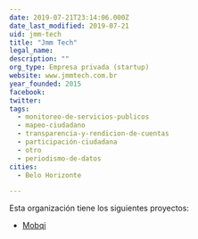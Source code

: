 ```yaml
---
date: 2019-07-21T23:14:06.000Z
date_last_modified: 2019-07-21
uid: jmm-tech
title: "Jmm Tech"
legal_name: 
description: ""
org_type: Empresa privada (startup)
website: www.jmmtech.com.br
year_founded: 2015
facebook: 
twitter: 
tags:
  - monitoreo-de-servicios-publicos
  - mapeo-ciudadano
  - transparencia-y-rendicion-de-cuentas
  - participación-ciudadana
  - otro
  - periodismo-de-datos
cities: 
  - Belo Horizonte

---
```


Esta organización tiene los siguientes proyectos:

- [Mobqi](/proyectos/mobqi)
